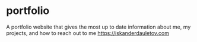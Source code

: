 # portfolio

A portfolio website that gives the most up to date information about me, my projects, and how to reach out to me https://iskanderdauletov.com
